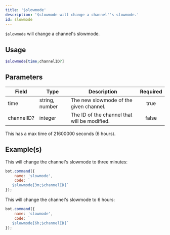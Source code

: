 ```yaml
---
title: '$slowmode'
description: '$slowmode will change a channel''s slowmode.'
id: slowmode
---
```


`$slowmode` will change a channel's slowmode.

## Usage

```php
$slowmode[time;channelID?]
```

## Parameters

| Field      | Type           | Description                                  | Required |
| ---------- | -------------- | -------------------------------------------- |:--------:|
| time       | string, number | The new slowmode of the given channel.       |   true   |
| channelID? | integer        | The ID of the channel that will be modified. |  false   |

This has a max time of 21600000 seconds (6 hours).

## Example(s)

This will change the channel's slowmode to three minutes:

```javascript
bot.command({
    name: 'slowmode',
    code: `
   $slowmode[3m;$channelID]`
});
```

This will change the channel's slowmode to 6 hours:

```javascript
bot.command({
    name: 'slowmode',
    code: `
   $slowmode[6h;$channelID]`
});
```